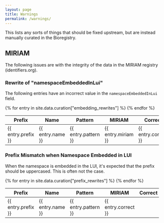 ```yaml
---
layout: page
title: Warnings
permalink: /warnings/
---
```

This lists any sorts of things that should be fixed upstream, but are instead manually curated in the Bioregistry.

## MIRIAM

The following issues are with the integrity of the data in the MIRIAM registry (identifiers.org).

### Rewrite of "namespaceEmbeddedInLui"

The following entries have an incorrect value in the `namespaceEmbeddedInLui` field.

<table>
   <thead>
      <tr>
         <th>Prefix</th>
         <th>Name</th>
         <th>Pattern</th>
         <th>MIRIAM</th>
         <th>Correct</th>
      </tr>
   </thead>
   <tbody>
   {% for entry in site.data.curation["embedding_rewrites"] %}
      <tr>
         <td>{{ entry.prefix }}</td>
         <td>{{ entry.name }}</td>
         <td>{{ entry.pattern }}</td>
         <td>{{ entry.miriam }}</td>
         <td>{{ entry.correct }}</td>
      </tr>
   {% endfor %}
   </tbody>
</table>

### Prefix Mismatch when Namespace Embedded in LUI

When the namespace is embedded in the LUI, it's expected that the prefix should be uppercased. This is often not the
case.

<table>
   <thead>
      <tr>
         <th>Prefix</th>
         <th>Name</th>
         <th>Pattern</th>
         <th>MIRIAM</th>
         <th>Correct</th>
      </tr>
   </thead>
   <tbody>
   {% for entry in site.data.curation["prefix_rewrites"] %}
      <tr>
         <td>{{ entry.prefix }}</td>
         <td>{{ entry.name }}</td>
         <td>{{ entry.pattern }}</td>
         <td>{{ entry.correct }}</td>
      </tr>
   {% endfor %}
   </tbody>
</table>
